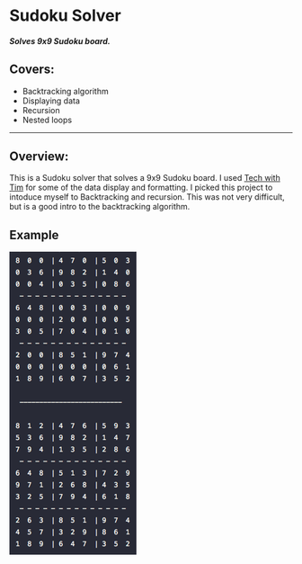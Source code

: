 # Sudoku Solver

##### Solves 9x9 Sudoku board. 

## Covers:
* Backtracking algorithm
* Displaying data
* Recursion
* Nested loops

<hr>

## Overview:
This is a Sudoku solver that solves a 9x9 Sudoku board. I used [Tech with Tim](https://techwithtim.net/tutorials/python-programming/sudoku-solver-backtracking/) for some of the data display and formatting. I picked this project to intoduce myself to Backtracking and recursion. This was not very difficult, but is a good intro to the backtracking algorithm.

## Example
![Sudoku Solver Example](https://github.com/hackwithcameron/Sudoku-Solver/blob/master/images/sudoku_solver_example.png)
